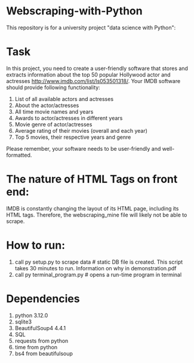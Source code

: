 # Webscraping-with-Python

This repository is for a university project "data science with Python": 

# Task

In this project, you need to create a user-friendly software that stores and extracts information about the top 50 popular Hollywood actor and actresses http://www.imdb.com/list/ls053501318/.
Your IMDB software should provide following functionality:
1. List of all available actors and actresses
2. About the actor/actresses
3. All time movie names and years
4. Awards to actor/actresses in different years
5. Movie genre of actor/actresses
6. Average rating of their movies (overall and each year)
7. Top 5 movies, their respective years and genre

Please remember, your software needs to be user-friendly and well-formatted.

# The nature of HTML Tags on front end:

IMDB is constantly changing the layout of its HTML page, including its HTML tags. Therefore, the webscraping_mine file will likely not be able to scrape.

# How to run:

1. call py setup.py to scrape data  # static DB file is created. This script takes 30 minutes to run. Information on why in demonstration.pdf 
2. call py terminal_program.py      # opens a run-time program in terminal

# Dependencies

1. python 3.12.0
2. sqlite3
3. BeautifulSoup4 4.4.1
4. SQL
5. requests from python
6. time from python
7. bs4 from beautifulsoup
